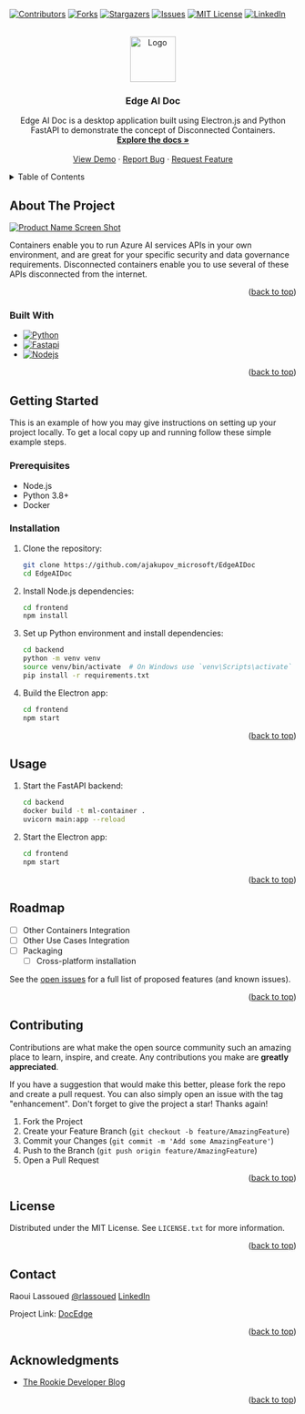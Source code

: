 <a name="readme-top"></a>


<!-- PROJECT SHIELDS -->
<!--
*** I'm using markdown "reference style" links for readability.
*** Reference links are enclosed in brackets [ ] instead of parentheses ( ).
*** See the bottom of this document for the declaration of the reference variables
*** for contributors-url, forks-url, etc. This is an optional, concise syntax you may use.
*** https://www.markdownguide.org/basic-syntax/#reference-style-links
-->
[![Contributors][contributors-shield]][contributors-url]
[![Forks][forks-shield]][forks-url]
[![Stargazers][stars-shield]][stars-url]
[![Issues][issues-shield]][issues-url]
[![MIT License][license-shield]][license-url]
[![LinkedIn][linkedin-shield]][linkedin-url]



<!-- PROJECT LOGO -->
<br />
<div align="center">
  <a href="https://github.com/ajakupov_microsoft/EdgeAIDoc">
    <img src="https://camo.githubusercontent.com/76e3e75e12f232eb6e23f28c4f6a177a11a3097a36292227d308cb17378fe33c/68747470733a2f2f6172617361746173617967696e2e6769746875622e696f2f6f70656e6c6f676f732f6c6f676f732f73746570732e6a7067" alt="Logo" width="80" height="80">
  </a>

<h3 align="center">Edge AI Doc</h3>

  <p align="center">
  Edge AI Doc is a desktop application built using Electron.js and Python FastAPI to demonstrate the concept of Disconnected Containers.
    <br />
    <a href="https://github.com/ajakupov_microsoft/EdgeAIDoc"><strong>Explore the docs »</strong></a>
    <br />
    <br />
    <a href="https://github.com/ajakupov_microsoft/EdgeAIDoc">View Demo</a>
    ·
    <a href="https://github.com/ajakupov_microsoft/EdgeAIDoc/issues">Report Bug</a>
    ·
    <a href="https://github.com/ajakupov_microsoft/EdgeAIDoc/issues">Request Feature</a>
  </p>
</div>



<!-- TABLE OF CONTENTS -->
<details>
  <summary>Table of Contents</summary>
  <ol>
    <li>
      <a href="#about-the-project">About The Project</a>
      <ul>
        <li><a href="#built-with">Built With</a></li>
      </ul>
    </li>
    <li>
      <a href="#getting-started">Getting Started</a>
      <ul>
        <li><a href="#prerequisites">Prerequisites</a></li>
        <li><a href="#installation">Installation</a></li>
      </ul>
    </li>
    <li><a href="#usage">Usage</a></li>
    <li><a href="#roadmap">Roadmap</a></li>
    <li><a href="#contributing">Contributing</a></li>
    <li><a href="#license">License</a></li>
    <li><a href="#contact">Contact</a></li>
    <li><a href="#acknowledgments">Acknowledgments</a></li>
  </ol>
</details>



<!-- ABOUT THE PROJECT -->
## About The Project

[![Product Name Screen Shot][product-screenshot]](https://example.com)

Containers enable you to run Azure AI services APIs in your own environment, and are great for your specific security and data governance requirements. Disconnected containers enable you to use several of these APIs disconnected from the internet. 


<p align="right">(<a href="#readme-top">back to top</a>)</p>



### Built With

* [![Python][Python-logo]][Python-url]
* [![Fastapi][Fastapi-logo]][Fastapi-url]
* [![Nodejs][Nodejs-logo]][Nodejs-url]


<p align="right">(<a href="#readme-top">back to top</a>)</p>



<!-- GETTING STARTED -->
## Getting Started

This is an example of how you may give instructions on setting up your project locally.
To get a local copy up and running follow these simple example steps.

### Prerequisites

- Node.js
- Python 3.8+
- Docker

### Installation

1. Clone the repository:
    ```sh
    git clone https://github.com/ajakupov_microsoft/EdgeAIDoc
    cd EdgeAIDoc
    ```

2. Install Node.js dependencies:
    ```sh
    cd frontend
    npm install
    ```

3. Set up Python environment and install dependencies:
    ```sh
    cd backend
    python -m venv venv
    source venv/bin/activate  # On Windows use `venv\Scripts\activate`
    pip install -r requirements.txt
    ```

4. Build the Electron app:
    ```sh
    cd frontend
    npm start
    ```

<p align="right">(<a href="#readme-top">back to top</a>)</p>



<!-- USAGE EXAMPLES -->
## Usage

1. Start the FastAPI backend:
    ```sh
    cd backend
    docker build -t ml-container .
    uvicorn main:app --reload
    ```

2. Start the Electron app:
    ```sh
    cd frontend
    npm start
    ```

<p align="right">(<a href="#readme-top">back to top</a>)</p>



<!-- ROADMAP -->
## Roadmap

- [ ] Other Containers Integration
- [ ] Other Use Cases Integration
- [ ] Packaging
    - [ ] Cross-platform installation

See the [open issues](https://github.com/ajakupov_microsoft/EdgeAIDoc/issues) for a full list of proposed features (and known issues).

<p align="right">(<a href="#readme-top">back to top</a>)</p>



<!-- CONTRIBUTING -->
## Contributing

Contributions are what make the open source community such an amazing place to learn, inspire, and create. Any contributions you make are **greatly appreciated**.

If you have a suggestion that would make this better, please fork the repo and create a pull request. You can also simply open an issue with the tag "enhancement".
Don't forget to give the project a star! Thanks again!

1. Fork the Project
2. Create your Feature Branch (`git checkout -b feature/AmazingFeature`)
3. Commit your Changes (`git commit -m 'Add some AmazingFeature'`)
4. Push to the Branch (`git push origin feature/AmazingFeature`)
5. Open a Pull Request

<p align="right">(<a href="#readme-top">back to top</a>)</p>



<!-- LICENSE -->
## License

Distributed under the MIT License. See `LICENSE.txt` for more information.

<p align="right">(<a href="#readme-top">back to top</a>)</p>



<!-- CONTACT -->
## Contact

Raoui Lassoued [@rlassoued](https://twitter.com/ajakupov1) [LinkedIn](https://www.linkedin.com/in/raoui-lassoued-07332165/) 

Project Link: [DocEdge](https://github.com/ajakupov_microsoft/EdgeAIDoc)

<p align="right">(<a href="#readme-top">back to top</a>)</p>



<!-- ACKNOWLEDGMENTS -->
## Acknowledgments

* [The Rookie Developer Blog](https://www.alirookie.com/)

<p align="right">(<a href="#readme-top">back to top</a>)</p>



<!-- MARKDOWN LINKS & IMAGES -->
<!-- https://www.markdownguide.org/basic-syntax/#reference-style-links -->
[contributors-shield]: https://img.shields.io/github/contributors/ajakupov/NewsExplorer.svg?style=for-the-badge
[contributors-url]: https://github.com/ajakupov/NewsExplorer/graphs/contributors
[forks-shield]: https://img.shields.io/github/forks/ajakupov/NewsExplorer.svg?style=for-the-badge
[forks-url]: https://github.com/ajakupov/NewsExplorer/network/members
[stars-shield]: https://img.shields.io/github/stars/ajakupov/NewsExplorer.svg?style=for-the-badge
[stars-url]: https://github.com/ajakupov/NewsExplorer/stargazers
[issues-shield]: https://img.shields.io/github/issues/ajakupov/NewsExplorer.svg?style=for-the-badge
[issues-url]: https://github.com/ajakupov/NewsExplorer/issues
[license-shield]: https://img.shields.io/github/license/ajakupov/NewsExplorer.svg?style=for-the-badge
[license-url]: https://github.com/ajakupov/NewsExplorer/blob/main/LICENSE
[linkedin-shield]: https://img.shields.io/badge/-LinkedIn-black.svg?style=for-the-badge&logo=linkedin&colorB=555
[linkedin-url]: https://www.linkedin.com/company/microsoft/
[product-screenshot]: https://learn.microsoft.com/en-us/azure/ai-services/containers/media/container-security.svg
[Next.js]: https://img.shields.io/badge/next.js-000000?style=for-the-badge&logo=nextdotjs&logoColor=white
[Next-url]: https://nextjs.org/
[React.js]: https://img.shields.io/badge/React-20232A?style=for-the-badge&logo=react&logoColor=61DAFB
[React-url]: https://reactjs.org/
[Vue.js]: https://img.shields.io/badge/Vue.js-35495E?style=for-the-badge&logo=vuedotjs&logoColor=4FC08D
[Vue-url]: https://vuejs.org/
[Angular.io]: https://img.shields.io/badge/Angular-DD0031?style=for-the-badge&logo=angular&logoColor=white
[Angular-url]: https://angular.io/
[Svelte.dev]: https://img.shields.io/badge/Svelte-4A4A55?style=for-the-badge&logo=svelte&logoColor=FF3E00
[Svelte-url]: https://svelte.dev/
[Laravel.com]: https://img.shields.io/badge/Laravel-FF2D20?style=for-the-badge&logo=laravel&logoColor=white
[Laravel-url]: https://laravel.com
[Bootstrap.com]: https://img.shields.io/badge/Bootstrap-563D7C?style=for-the-badge&logo=bootstrap&logoColor=white
[Bootstrap-url]: https://getbootstrap.com
[JQuery.com]: https://img.shields.io/badge/jQuery-0769AD?style=for-the-badge&logo=jquery&logoColor=white
[JQuery-url]: https://jquery.com 
[Python-logo]: https://img.shields.io/badge/python-0769AD?style=for-the-badge&logo=python&logoColor=white
[Python-url]: https://www.python.org
[Django-logo]: https://img.shields.io/badge/django-35495E?style=for-the-badge&logo=django&logoColor=4FC08D
[Django-url]: https://www.djangoproject.com
[Fastapi-logo]: https://img.shields.io/badge/FastAPI-005571?style=for-the-badge&logo=fastapi
[Fastapi-url]: https://fastapi.tiangolo.com
[Nodejs-logo]: https://img.shields.io/badge/node.js-339933?style=for-the-badge&logo=Node.js&logoColor=white
[Nodejs-url]: https://nodejs.org/en